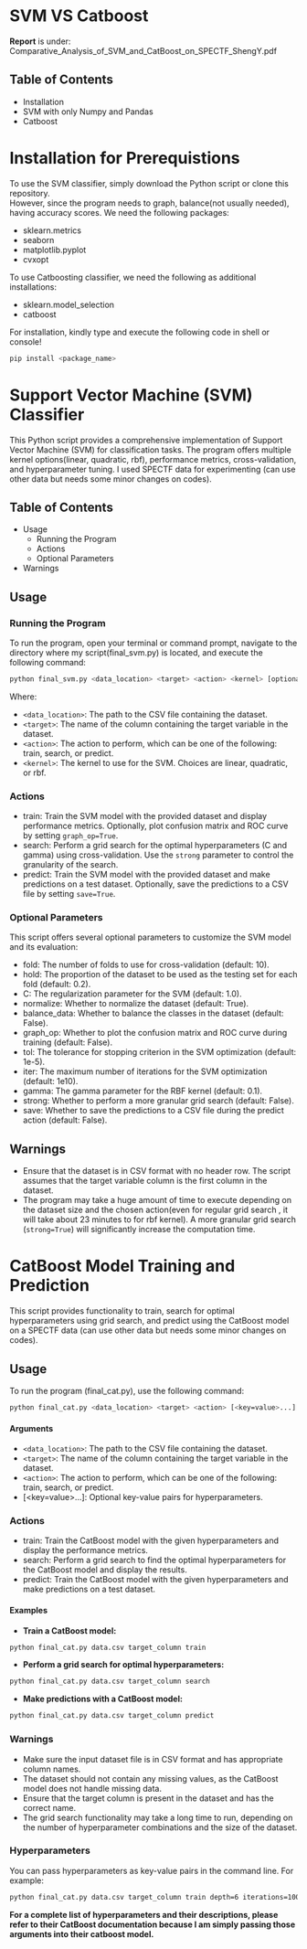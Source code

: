 # SVM VS Catboost

**Report** is under: Comparative_Analysis_of_SVM_and_CatBoost_on_SPECTF_ShengY.pdf

## Table of Contents
- Installation
- SVM with only Numpy and Pandas
- Catboost

# Installation for Prerequistions

To use the SVM classifier, simply download the Python script or clone this repository.  
However, since the program needs to graph, balance(not usually needed), having accuracy scores. We need the following packages:  
- sklearn.metrics  
- seaborn
- matplotlib.pyplot
- cvxopt

To use Catboosting classifier, we need the following as additional installations:
- sklearn.model_selection
- catboost

For installation, kindly type and execute the following code in shell or console!  

```sh 
pip install <package_name>
```

# Support Vector Machine (SVM) Classifier

This Python script provides a comprehensive implementation of Support Vector Machine (SVM) for classification tasks. The program offers multiple kernel options(linear, quadratic, rbf), performance metrics, cross-validation, and hyperparameter tuning. I used SPECTF data for experimenting (can use other data but needs some minor changes on codes).

## Table of Contents
- Usage
  - Running the Program
  - Actions
  - Optional Parameters
- Warnings


## Usage

### Running the Program

To run the program, open your terminal or command prompt, navigate to the directory where my script(final_svm.py) is located, and execute the following command:
```sh
python final_svm.py <data_location> <target> <action> <kernel> [optional parameters]
```

Where:

- `<data_location>`: The path to the CSV file containing the dataset.
- `<target>`: The name of the column containing the target variable in the dataset.
- `<action>`: The action to perform, which can be one of the following: train, search, or predict.
- `<kernel>`: The kernel to use for the SVM. Choices are linear, quadratic, or rbf.

### Actions

- train: Train the SVM model with the provided dataset and display performance metrics. Optionally, plot confusion matrix and ROC curve by setting `graph_op=True`.
- search: Perform a grid search for the optimal hyperparameters (C and gamma) using cross-validation. Use the `strong` parameter to control the granularity of the search.
- predict: Train the SVM model with the provided dataset and make predictions on a test dataset. Optionally, save the predictions to a CSV file by setting `save=True`.

### Optional Parameters

This script offers several optional parameters to customize the SVM model and its evaluation:

- fold: The number of folds to use for cross-validation (default: 10).
- hold: The proportion of the dataset to be used as the testing set for each fold (default: 0.2).
- C: The regularization parameter for the SVM (default: 1.0).
- normalize: Whether to normalize the dataset (default: True).
- balance_data: Whether to balance the classes in the dataset (default: False).
- graph_op: Whether to plot the confusion matrix and ROC curve during training (default: False).
- tol: The tolerance for stopping criterion in the SVM optimization (default: 1e-5).
- iter: The maximum number of iterations for the SVM optimization (default: 1e10).
- gamma: The gamma parameter for the RBF kernel (default: 0.1).
- strong: Whether to perform a more granular grid search (default: False).
- save: Whether to save the predictions to a CSV file during the predict action (default: False).

## Warnings

- Ensure that the dataset is in CSV format with no header row. The script assumes that the target variable column is the first column in the dataset.
- The program may take a huge amount of time to execute depending on the dataset size and the chosen action(even for regular grid search , it will take about 23 minutes to for rbf kernel). A more granular grid search (`strong=True`) will significantly increase the computation time.




# CatBoost Model Training and Prediction

This script provides functionality to train, search for optimal hyperparameters using grid search, and predict using the CatBoost model on a SPECTF data (can use other data but needs some minor changes on codes).

## Usage

To run the program (final_cat.py), use the following command:

```sh
python final_cat.py <data_location> <target> <action> [<key=value>...]
```

#### Arguments
- `<data_location>`: The path to the CSV file containing the dataset.
- `<target>`: The name of the column containing the target variable in the dataset.
- `<action>`: The action to perform, which can be one of the following: train, search, or predict. 
- [<key=value>...]: Optional key-value pairs for hyperparameters.  


### Actions
- train: Train the CatBoost model with the given hyperparameters and display the performance metrics.  
- search: Perform a grid search to find the optimal hyperparameters for the CatBoost model and display the results.  
- predict: Train the CatBoost model with the given hyperparameters and make predictions on a test dataset.  

#### Examples  

- **Train a CatBoost model:**  
```sh
python final_cat.py data.csv target_column train
```

- **Perform a grid search for optimal hyperparameters:**  
```sh
python final_cat.py data.csv target_column search
```

- **Make predictions with a CatBoost model:**  
```sh
python final_cat.py data.csv target_column predict
```


### Warnings  
- Make sure the input dataset file is in CSV format and has appropriate column names.  
- The dataset should not contain any missing values, as the CatBoost model does not handle missing data.    
- Ensure that the target column is present in the dataset and has the correct name.  
- The grid search functionality may take a long time to run, depending on the number of hyperparameter combinations and the size of the dataset.  

### Hyperparameters
You can pass hyperparameters as key-value pairs in the command line. For example:
```sh
python final_cat.py data.csv target_column train depth=6 iterations=1000 learning_rate=0.01
```

**For a complete list of hyperparameters and their descriptions, please refer to their CatBoost documentation because I am simply passing those arguments into their catboost model.**


